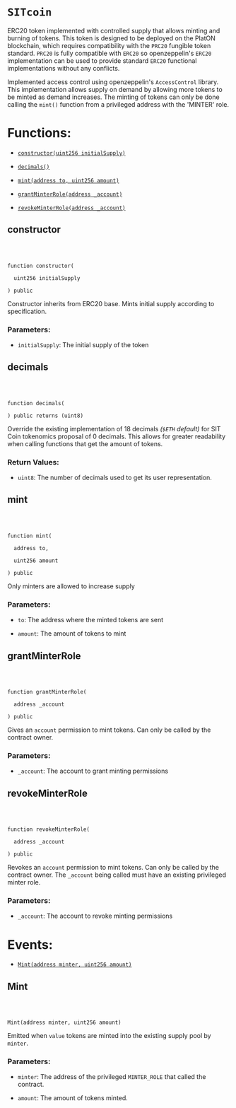 # `SITcoin`

ERC20 token implemented with controlled supply that allows minting and burning of tokens. This token is designed to be deployed on the PlatON blockchain, which requires compatibility with the `PRC20` fungible token standard. `PRC20` is fully compatible with `ERC20` so openzeppelin's `ERC20` implementation can be used to provide standard `ERC20` functional implementations without any conflicts.

Implemented access control using openzeppelin's `AccessControl` library. This implementation allows supply on demand by allowing more tokens to be minted as demand increases. The minting of tokens can only be done calling the `mint()` function from a privileged address with the 'MINTER' role. 

# Functions:

- [`constructor(uint256 initialSupply)`](#SITcoin-constructor-uint256-)

- [`decimals()`](#SITcoin-decimals--)

- [`mint(address to, uint256 amount)`](#SITcoin-mint-address-uint256-)

- [`grantMinterRole(address _account)`](#SITcoin-grantMinterRole-address-)

- [`revokeMinterRole(address _account)`](#SITcoin-revokeMinterRole-address-)

## constructor

<br>

```Solidity

function constructor(

  uint256 initialSupply

) public

```

Constructor inherits from ERC20 base. Mints initial supply according to specification.

### Parameters:

- `initialSupply`: The initial supply of the token

## decimals

<br>

```Solidity

function decimals(

) public returns (uint8)

```

Override the existing implementation of 18 decimals _(`$ETH` default)_ for SIT Coin tokenomics proposal of 0 decimals. This allows for greater readability when calling functions that get the amount of tokens.

### Return Values:

- `uint8`: The number of decimals used to get its user representation.

## mint

<br>

```Solidity

function mint(

  address to,

  uint256 amount

) public

```

Only minters are allowed to increase supply

### Parameters:

- `to`: The address where the minted tokens are sent

- `amount`: The amount of tokens to mint

## grantMinterRole

<br>

```Solidity

function grantMinterRole(

  address _account

) public

```

Gives an `account` permission to mint tokens. Can only be called by the contract owner.

### Parameters:

- `_account`: The account to grant minting permissions

## revokeMinterRole

<br>

```Solidity

function revokeMinterRole(

  address _account

) public

```

Revokes an `account` permission to mint tokens. Can only be called by the contract owner. The `_account` being called must have an existing privileged minter role.

### Parameters:

- `_account`: The account to revoke minting permissions

# Events:

- [`Mint(address minter, uint256 amount)`](#SITcoin-Mint-address-uint256-)

## Mint

<br>

```Solidity

Mint(address minter, uint256 amount)

```

Emitted when `value` tokens are minted into the existing supply pool by `minter`.

### Parameters:

- `minter`: The address of the privileged `MINTER_ROLE` that called the contract.

- `amount`: The amount of tokens minted.

